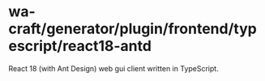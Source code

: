 # wa-craft/generator/plugin/frontend/typescript/react18-antd

React 18 (with Ant Design) web gui client written in TypeScript.
